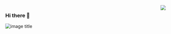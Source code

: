 <img align="right" src="https://github-readme-stats.vercel.app/api?username=Rjavey&show_icons=true&icon_color=805AD5&text_color=718096&bg_color=ffffff&hide_title=false" />

### Hi there 👋

<!--
**Rjavey/Rjavey** is a ✨ _special_ ✨ repository because its `README.md` (this file) appears on your GitHub profile.

Here are some ideas to get you started:

- 🔭 I’m currently working on ...
- 🌱 I’m currently learning ...
- 👯 I’m looking to collaborate on ...
- 🤔 I’m looking for help with ...
- 💬 Ask me about ...
- 📫 How to reach me: ...
- 😄 Pronouns: ...
- ⚡ Fun fact: ...
-->
![image title](https://rushter.com/counter.svg)

